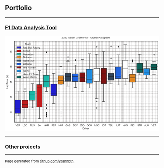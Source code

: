 ## Portfolio

---

[1]: /page/f1-data-analysis-tools
[2]: https://github.com/yoannbtn/

### [F1 Data Analysis Tool][1]
[<img src="/output/2022-09-11_Italian_Grand_Prix/global_racepace_white.png?raw=true"/>][1]

---

### [Other projects][2]

---

<p style="font-size:11px">Page generated from <a href="https://github.com/yoannbtn/yoannbtn.github.io">github.com/yoannbtn</a>.</p>
